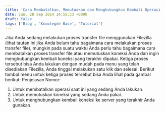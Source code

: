 ```yaml
---
title: 'Cara Membatalkan, Memutuskan dan Menghubungkan Kembali Operasi FTP – Filezilla'
date: Sun, 28 Sep 2014 14:55:33 +0000
draft: false
tags: ['Blog', 'Knowlegde Base', 'Tutorial']
---
```


Jika Anda sedang melakukan proses transfer file menggunakan Filezilla (lihat tautan ini jika Anda belum tahu bagaimana cara melakukan proses transfer file), mungkin pada suatu waktu Anda perlu tahu bagaimana cara membatalkan proses transfer file atau memutuskan koneksi Anda dan ingin menghubungkan kembali koneksi yang terakhir dipakai. Ketiga proses tersebut bisa Anda lakukan dengan mudah pada menu yang telah disediakan Filezilla, Anda tinggal melakukan satu klik dan selesai. Berikut tombol menu untuk ketiga proses tersebut bisa Anda lihat pada gambar berikut: Penjelasan Nomor:

1.  Untuk membatalkan operasi saat ini yang sedang Anda lakukan.
2.  Untuk memutuskan koneksi yang sedang Anda pakai.
3.  Untuk menghubungkan kembali koneksi ke server yang terakhir Anda gunakan.